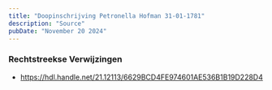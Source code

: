 ```yaml
---
title: "Doopinschrijving Petronella Hofman 31-01-1781"
description: "Source"
pubDate: "November 20 2024"
---
```


### Rechtstreekse Verwijzingen
- https://hdl.handle.net/21.12113/6629BCD4FE974601AE536B1B19D228D4
